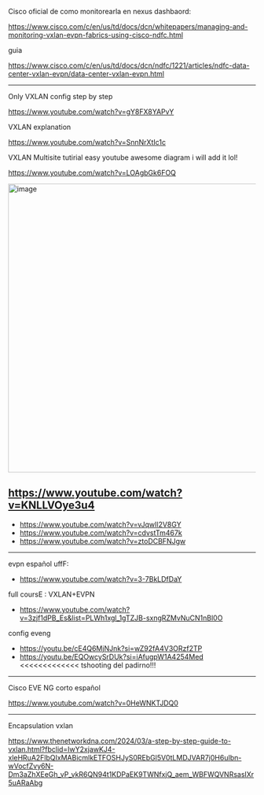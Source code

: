 
Cisco oficial de como monitorearla en nexus dashbaord: 

https://www.cisco.com/c/en/us/td/docs/dcn/whitepapers/managing-and-monitoring-vxlan-evpn-fabrics-using-cisco-ndfc.html

guia

https://www.cisco.com/c/en/us/td/docs/dcn/ndfc/1221/articles/ndfc-data-center-vxlan-evpn/data-center-vxlan-evpn.html

---

Only VXLAN config step by step

https://www.youtube.com/watch?v=gY8FX8YAPvY

VXLAN explanation

https://www.youtube.com/watch?v=SnnNrXtIc1c

VXLAN Multisite tutirial easy youtube awesome diagram i will add it lol!

https://www.youtube.com/watch?v=LOAgbGk6FOQ

<img width="948" height="587" alt="image" src="https://github.com/user-attachments/assets/0d0ca2cb-fa77-4802-a462-86fcc6e4d975" />


https://www.youtube.com/watch?v=KNLLVOye3u4
---

- https://www.youtube.com/watch?v=vJqwIl2V8GY
- https://www.youtube.com/watch?v=cdvstTm467k
- https://www.youtube.com/watch?v=ztoDCBFNJgw

---

evpn español uffF:

- https://www.youtube.com/watch?v=3-7BkLDfDaY

full coursE : VXLAN+EVPN

- https://www.youtube.com/watch?v=3zjf1dPB_Es&list=PLWh1xgl_1gTZJB-sxngRZMvNuCN1nBl0O

config eveng

- https://youtu.be/cE4Q6MjNJnk?si=wZ92fA4V3ORzf2TP
- https://youtu.be/EQOwcySrDUk?si=iAfugpW1A4254Med <<<<<<<<<<<<< tshooting del padirno!!!

---

Cisco EVE NG corto español

https://www.youtube.com/watch?v=0HeWNKTJDQ0


---

Encapsulation vxlan

https://www.thenetworkdna.com/2024/03/a-step-by-step-guide-to-vxlan.html?fbclid=IwY2xjawKJ4-xleHRuA2FlbQIxMABicmlkETFOSHJyS0REbGl5V0tLMDJVAR7j0H6uIbn-wVocfZvy6N-Dm3aZhXEeGh_vP_vkR6QN94t1KDPaEK9TWNfxjQ_aem_WBFWQVNRsasIXr5uARaAbg
